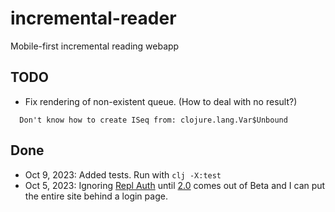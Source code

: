 # incremental-reader

Mobile-first incremental reading webapp

## TODO
- Fix rendering of non-existent queue. (How to deal with no result?)
```
  Don't know how to create ISeq from: clojure.lang.Var$Unbound
```

## Done

- Oct 9, 2023: Added tests. Run with `clj -X:test`
- Oct 5, 2023: Ignoring [Repl Auth](https://docs.replit.com/hosting/authenticating-users-repl-auth#retrieving-information-from-the-authenticated-account) until [2.0](https://docs.replit.com/hosting/repl-auth-sidebar) comes out of Beta and I can put the entire site behind a login page.